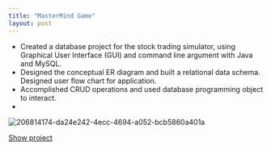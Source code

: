 ```yaml
---
title: "MasterMind Game"
layout: post
---
```

- Created a database project for the stock trading simulator, using Graphical User Interface (GUI) and command line argument with Java and MySQL.
- Designed the conceptual ER diagram and built a relational data schema. Designed user flow chart for application.
- Accomplished CRUD operations and used database programming object to interact.
- 
![206814174-da24e242-4ecc-4694-a052-bcb5860a401a](https://user-images.githubusercontent.com/105135459/207776948-8ca65134-56df-4f16-891a-37d31b9122b0.png)

[Show project](https://github.com/Huicccc/StockTradingSimulator)
